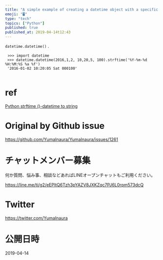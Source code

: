 ```yaml
---
title: "A simple example of creating a datetime object with a specific date / "
emoji: "🖥"
type: "tech"
topics: ["Python"]
published: true
published_at: 2019-04-14t12:43
---
```


<p> <code>datetime.datetime()</code> . </p>

<pre> <code class="py">&gt;&gt;&gt; import datetime 
 &gt;&gt;&gt; datetime.datetime(2016,1,2, 10,20,5, 100).strftime(&#39;%Y-%m-%d %H:%M:%S %a %f&#39;) 
 &#39;2016-01-02 10:20:05 Sat 000100&#39; 
</code> </pre>

<h1> ref </h1>

<p> <a href="https://www.programiz.com/python-programming/datetime/strftime">Python strftime ()-datetime to string</a> </p>


# Original by Github issue

https://github.com/YumaInaura/YumaInaura/issues/1261








<!-- Update From Qiita API -->

# チャットメンバー募集


何か質問、悩み事、相談などあればLINEオープンチャットもご利用ください。

https://line.me/ti/g2/eEPltQ6Tzh3pYAZV8JXKZqc7PJ6L0rpm573dcQ





# Twitter


https://twitter.com/YumaInaura


<!-- Update From Qiita API -->



# 公開日時

2019-04-14
